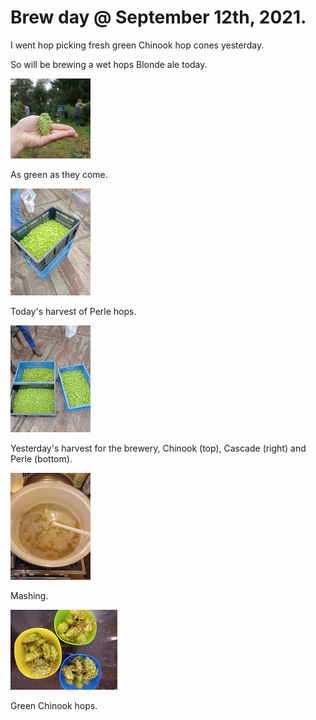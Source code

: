 # Brew day @ September 12th, 2021.

I went hop picking fresh green Chinook hop cones yesterday.

So will be brewing a wet hops Blonde ale today.

[![fig_1](1_small.jpg)](1.jpg)

As green as they come.

[![fig_2](2_small.jpg)](2.jpg)

Today's harvest of Perle hops.

[![fig_3](3_small.jpg)](3.jpg)

Yesterday's harvest for the brewery, Chinook (top), Cascade (right) and
Perle (bottom).

[![fig_4](4_small.jpg)](4.jpg)

Mashing.

[![fig_5](5_small.jpg)](5.jpg)

Green Chinook hops.
